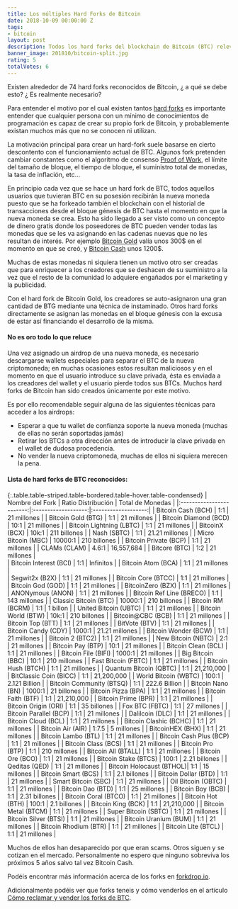 ```yaml
---
title: Los múltiples Hard Forks de Bitcoin
date: 2018-10-09 00:00:00 Z
tags:
- bitcoin
layout: post
description: Todos los hard forks del blockchain de Bitcoin (BTC) relevantes listados.
banner_image: 201810/bitcoin-split.jpg
rating: 5
totalVotes: 6
---
```


Existen alrededor de 74 hard forks reconocidos de Bitcoin, ¿ a qué se debe esto? ¿ Es realmente necesario?

<!--more-->

Para entender el motivo por el cual existen tantos [hard forks](/hard-fork-vs-soft-fork/) es importante entender que cualquier persona con un mínimo de conocimientos de programación es capaz de crear su propio fork de Bitcoin, y probablemente existan muchos más que no se conocen ni utilizan.

La motivación principal para crear un hard-fork suele basarse en cierto descontento con el funcionamiento actual de BTC. Algunos fork pretenden cambiar constantes como el algoritmo de consenso [Proof of Work](/que-es-proof-of-work), el límite del tamaño de bloque, el tiempo de bloque, el suministro total de monedas, la tasa de inflación, etc...

En principio cada vez que se hace un hard fork de BTC, todos aquellos usuarios que tuvieran BTC en su posesión recibirán la nueva moneda puesto que se ha forkeado también el blockchain con el historial de transacciones desde el bloque génesis de BTC hasta el momento en que la nueva moneda se crea. Esto ha sido llegado a ser visto como un concepto de dinero gratis donde los poseedores de BTC pueden vender todas las monedas que se les va asignando en las cadenas nuevas que no les resultan de interés. Por ejemplo [Bitcoin Gold](/conseguir-bitcoin-gold/) valía unos 300$ en el momento en que se creó, y [Bitcoin Cash](/que-es-bitcoin-cash/) unos 1200$.

Muchas de estas monedas ni siquiera tienen un motivo otro ser creadas que para enriquecer a los creadores que se deshacen de su suministro a la vez que el resto de la comunidad lo adquiere engañados por el marketing y la publicidad.

Con el hard fork de Bitcoin Gold, los creadores se auto-asignaron una gran cantidad de BTG mediante una técnica de instaminado. Otros hard forks directamente se asignan las monedas en el bloque génesis con la excusa de estar así financiando el desarrollo de la misma.

#### No es oro todo lo que reluce

Una vez asignado un airdrop de una nueva moneda, es necesario descargarse wallets especiales para separar el BTC de la nueva criptomoneda; en muchas ocasiones estos resultan maliciosos y en el momento en que el usuario introduce su clave privada, ésta es enviada a los creadores del wallet y el usuario pierde todos sus BTCs. Muchos hard forks de Bitcoin han sido creados únicamente por este motivo.

Es por ello recomendable seguir alguna de las siguientes técnicas para acceder a los airdrops:

- Esperar a que tu wallet de confianza soporte la nueva moneda (muchas de ellas no serán soportadas jamás)
- Retirar los BTCs a otra dirección antes de introducir la clave privada en el wallet de dudosa procedencia.
- No vender la nueva criptomoneda, muchas de ellos ni siquiera merecen la pena.

#### Lista de hard forks de BTC reconocidos:

{:.table.table-striped.table-bordered.table-hover.table-condensed}
| Nombre del Fork          | Ratio Distribución  | Total de Monedas    |
|:------------------------:|:-------------------:|:-------------------:|
| Bitcoin Cash (BCH)       | 1:1                 | 21 millones        |
| Bitcoin Gold (BTG)       | 1:1                 | 21 millones        |
| Bitcoin Diamond (BCD)    | 10:1                | 21 millones        |
| Bitcoin Lightning (LBTC) | 1:1                 | 21 millones        |
| BitcoinX (BCX)           | 10k:1               | 211 billones       |
| Nash (SBTC)              | 1:1                 | 21.21 millones     |
| Micro Bitcoin (MBC)      | 10000:1             | 210 billones       |
| Bitcoin Private (BCP)    | 1:1                 | 21 millones        |
| CLAMs (CLAM)             | 4.6:1               | 16,557,684         |
| Bitcore (BTC)            | 1:2                 | 21 millones        |     
| Bitcoin Interest (BCI)   | 1:1                 | Infinitos          |
| Bitcoin Atom (BCA)       | 1:1                 | 21 millones        |	 
| Segwit2x (B2X)           | 1:1                 | 21 millones        |
| Bitcoin Core (BTCC)      | 1:1                 | 21 millones        |
| Bitcoin God (GOD)        | 1:1                 | 21 millones        |
| BitcoinZero (BZX)        | 1:1                 | 21 millones        |
| ANONymous (ANON)         | 1:1                 | 21 millones        |
| Bitcoin Ref Line (BRECO) | 1:1                 | 143 millones       |
| Classic Bitcoin (BTC)    | 10000:1             | 210 billones       |
| Bitcoin RM (BCRM)        | 1:1                 | 1 billon           |
| United Bitcoin (UBTC)    | 1:1                 | 21 millones        |
| Bitcoin World (BTW)      | 10k:1               | 210 billones       |
| Bitcoin@CBC (BCB)        | 1:1                 | 21 millones        |
| Bitcoin Top (BTT)        | 1:1                 | 21 millones        |
| BitVote (BTV)            | 1:1                 | 21 millones        |
| Bitcoin Candy (CDY)      | 1000:1              | 21.21 millones     |
| Bitcoin Wonder (BCW)     | 1:1                 | 21 millones        |
| Bitcoin 2 (BTC2)         | 1:1                 | 21 millones        |
| New Bitcoin (NBTC)       | 2:1                 | 21 millones        |
| Bitcoin Pay (BTP)        | 10:1                | 21 millones        |
| Bitcoin Clean (BCL)      | 1:1                 | 21 millones        |
| Bitcoin File (BIFI)      | 1000:1              | 21 millones        |
| Big Bitcoin (BBC)        | 10:1                | 210 millones       |
| Fast Bitcoin (FBTC)      | 1:1                 | 21 millones        |
| Bitcoin Hush (BTCH)      | 1:1                 | 21 millones        |
| Quantum Bitcoin (QBTC)   | 1:1                 | 21,210,000         |
| BitClassic Coin (BICC)   | 1:1                 | 21,200,000         |
| World Bitcoin (WBTC)     | 100:1               | 2.121 Billion      |
| Bitcoin Community (BTSQ) | 1:1                 | 222.6 Billion      |
| Bitcoin Nano (BN)        | 1000:1              | 21 billones        |
| Bitcoin Pizza (BPA)      | 1:1                 | 21 millones        |
| Bitcoin Faith (BTF)      | 1:1                 | 21,210,000         |
| Bitcoin Prime (BPR)      | 1:1                 | 21 millones        |
| Bitcoin Origin (ORI)     | 1:1                 | 35 billones        |
| Fox BTC (FBTC)           | 1:1                 | 27 millones        |
| Bitcoin Parallel (BCP)   | 1:1                 | 21 millones        |
| Dalilcoin (DLC)          | 1:1                 | 21 millones        |
| Bitcoin Cloud (BCL)      | 1:1                 | 21 millones        |
| Bitcoin Clashic (BCHC)   | 1:1                 | 21 millones        |
| Bitcoin Air (AIR)        | 1:7.5               | 5 millones         |
| BitcoinHEX (BHX)         | 1:1                 | 21 millones        |
| Bitcoin Lambo (BTL)      | 1:1                 | 21 millones        |
| Bitcoin Cash Plus (BCP)  | 1:1                 | 21 millones        |
| Bitcoin Class (BCS)      | 1:1                 | 21 millones        |
| Bitcoin Pro (BTP)        | 1:1                 | 210 millones       |
| Bitcoin All (BTALL)      | 1:1                 | 21 millones        |
| Bitcoin Ore (BCO)        | 1:1                 | 21 millones        |
| Bitcoin Stake (BTCS)     | 100:1               | 2.21 billones      |
| Qeditas (QED)            | 1:1                 | 21 millones        |
| Bitcoin Holocaust (BTHOL)| 1:1                 | 15 millones        |
| Bitcoin Smart (BCS)      | 1:1                 | 2.1 billones       |
| Bitcoin Dollar (BTD)     | 1:1                 | 21 millones        |
| Smart Bitcoin (SBC)      | 1:1                 | 21 millones        |
| Oil Bitcoin (OBTC)       | 1:1                 | 21 millones        |
| Bitcoin Dao (BTD)        | 1:1                 | 25 millones        |
| Bitcoin Boy (BCB)        | 1:1                 | 2.31 billones      |
| Bitcoin Coral (BTCO)     | 1:1                 | 21 millones        |
| Bitcoin Hot (BTH)        | 100:1               | 2.1 billones       |
| Bitcoin King (BCK)       | 1:1                 | 21,210,000         |
| Bitcoin Metal (BTCM)     | 1:1                 | 21 millones        |
| Super Bitcoin (SBTC)     | 1:1                 | 21 millones        |
| Bitcoin Silver (BTSI)    | 1:1                 | 21 millones        |
| Bitcoin Uranium (BUM)    | 1:1                 | 21 millones        |
| Bitcoin Rhodium (BTR)    | 1:1                 | 21 millones        |
| Bitcoin Lite (BTCL)      | 1:1                 | 21 millones        |


Muchos de ellos han desaparecido por que eran scams. Otros siguen y se cotizan en el mercado. Personalmente no espero que ninguno sobreviva los próximos 5 años salvo tal vez Bitcoin Cash.

Podéis encontrar más información acerca de los forks en <a rel="nofollow" href="https://forkdrop.io/">forkdrop.io</a>.

Adicionalmente podéis ver que forks teneis y cómo venderlos en el artículo [Cómo reclamar y vender los forks de BTC](/vender-reclamar-forks-bitcoin/).

